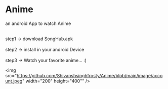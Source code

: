 # Anime
 an android App to watch Anime

<br>step1 -> download SongHub.apk <br/>
<br>step2 -> install in your android Device <br/>
<br>step3 -> Watch your favorite anime... :) <br/>

<img src="https://github.com/Shivanshsinghfrosty/Anime/blob/main/image/account.jpeg" width="200" height="400"" />
